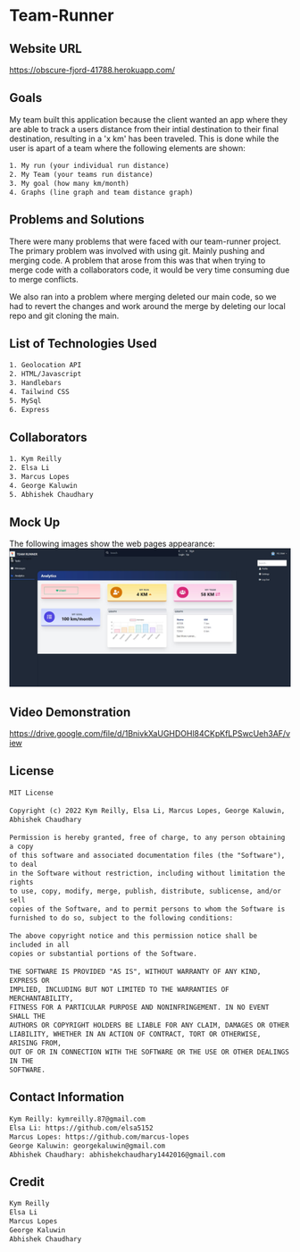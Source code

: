 # Team-Runner

## Website URL
https://obscure-fjord-41788.herokuapp.com/


## Goals
My team built this application because the client wanted an app where they are able to track a users distance from their intial destination to their final destination, resulting in a 'x km' has been traveled. This is done while the user is apart of a team where the following elements are shown:

```
1. My run (your individual run distance)
2. My Team (your teams run distance)
3. My goal (how many km/month)
4. Graphs (line graph and team distance graph)
```


## Problems and Solutions
There were many problems that were faced with our team-runner project. The primary problem was involved with using git. Mainly  pushing and merging code. A problem that arose from this was that when trying to merge code with a collaborators code, it would be very time consuming due to merge conflicts. 

We also ran into a problem where merging deleted our main code, so we had to revert the changes and work around the merge by deleting our local repo and git cloning the main. 



## List of Technologies Used
```
1. Geolocation API
2. HTML/Javascript
3. Handlebars
4. Tailwind CSS
5. MySql
6. Express
```

## Collaborators
```
1. Kym Reilly
2. Elsa Li
3. Marcus Lopes
4. George Kaluwin
5. Abhishek Chaudhary
```

## Mock Up
The following images show the web pages appearance:
![home page](./Images/mock%20up.jpg)

## Video Demonstration
https://drive.google.com/file/d/1BnivkXaUGHDOHl84CKpKfLPSwcUeh3AF/view


## License
	MIT License

	Copyright (c) 2022 Kym Reilly, Elsa Li, Marcus Lopes, George Kaluwin, Abhishek Chaudhary

	Permission is hereby granted, free of charge, to any person obtaining a copy
	of this software and associated documentation files (the "Software"), to deal
	in the Software without restriction, including without limitation the rights
	to use, copy, modify, merge, publish, distribute, sublicense, and/or sell
	copies of the Software, and to permit persons to whom the Software is
	furnished to do so, subject to the following conditions:

	The above copyright notice and this permission notice shall be included in all
	copies or substantial portions of the Software.

	THE SOFTWARE IS PROVIDED "AS IS", WITHOUT WARRANTY OF ANY KIND, EXPRESS OR
	IMPLIED, INCLUDING BUT NOT LIMITED TO THE WARRANTIES OF MERCHANTABILITY,
	FITNESS FOR A PARTICULAR PURPOSE AND NONINFRINGEMENT. IN NO EVENT SHALL THE
	AUTHORS OR COPYRIGHT HOLDERS BE LIABLE FOR ANY CLAIM, DAMAGES OR OTHER
	LIABILITY, WHETHER IN AN ACTION OF CONTRACT, TORT OR OTHERWISE, ARISING FROM,
	OUT OF OR IN CONNECTION WITH THE SOFTWARE OR THE USE OR OTHER DEALINGS IN THE
	SOFTWARE.

## Contact Information
	Kym Reilly: kymreilly.87@gmail.com
	Elsa Li: https://github.com/elsa5152
	Marcus Lopes: https://github.com/marcus-lopes
	George Kaluwin: georgekaluwin@gmail.com
	Abhishek Chaudhary: abhishekchaudhary1442016@gmail.com
	
## Credit
    Kym Reilly
	Elsa Li
	Marcus Lopes
	George Kaluwin
	Abhishek Chaudhary